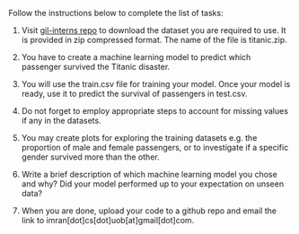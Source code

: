 Follow the instructions below to complete the list of tasks:

1. Visit [gil-interns repo](https://github.com/beyond2013/gil-interns) to download the dataset you are required to use. It is provided in zip compressed format. The name of the file is titanic.zip.

2. You have to create a machine learning model to predict which passenger survived the Titanic disaster.

3. You will use the train.csv file for training your model. Once your model is ready, use it to predict the survival of passengers in test.csv.

4. Do not forget to employ appropriate steps to account for missing values if any in the datasets.

5. You may create plots for exploring the training datasets e.g. the proportion of male and female passengers, or to investigate if a specific gender survived more than the other.

6. Write a brief description of which machine learning model you chose and why? Did your model performed up to your expectation on unseen data?

7. When you are done, upload your code to a github repo and email the link to imran[dot]cs[dot]uob[at]gmail[dot]com.




